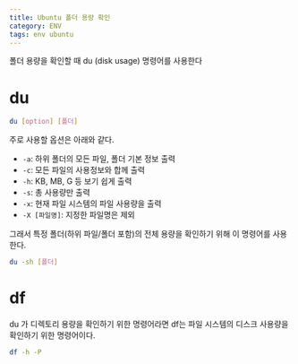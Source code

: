 ```yaml
---
title: Ubuntu 폴더 용량 확인
category: ENV
tags: env ubuntu
---
```


폴더 용량을 확인할 때 du (disk usage) 명령어를 사용한다

<!--more-->

# du

```sh
du [option] [폴더]
```

주로 사용할 옵션은 아래와 같다.

- `-a`: 하위 폴더의 모든 파일, 폴더 기본 정보 출력
- `-c`: 모든 파일의 사용정보와 합께 출력
- `-h`: KB, MB, G 등 보기 쉽게 출력
- `-s`: 총 사용량만 출력
- `-x`: 현재 파일 시스템의 파일 사용량을 출력
- `-X [파일명]`: 지정한 파일명은 제외

그래서 특정 폴더(하위 파일/폴더 포함)의 전체 용량을 확인하기 위해 이 명령어를 사용한다.

```sh
du -sh [폴더]
```

# df

du 가 디렉토리 용량을 확인하기 위한 명령어라면 df는 파일 시스템의 디스크 사용량을 확인하기 위한 명령어이다.

```sh
df -h -P
```